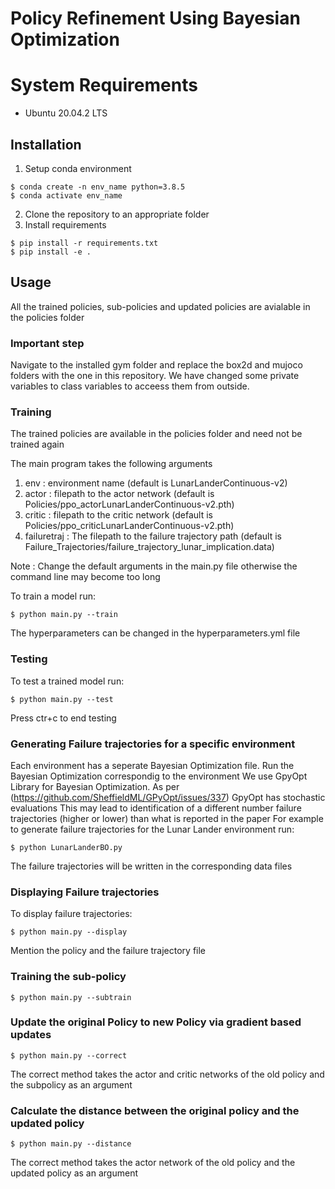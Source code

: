# Policy Refinement Using Bayesian Optimization

# System Requirements

- Ubuntu 20.04.2 LTS

## Installation

1. Setup conda environment

```
$ conda create -n env_name python=3.8.5
$ conda activate env_name
```
2. Clone the repository to an appropriate folder
3. Install requirements

```
$ pip install -r requirements.txt
$ pip install -e .
```

## Usage

All the trained policies, sub-policies and updated policies are avialable in the policies folder

### Important step

Navigate to the installed gym folder and replace the box2d and mujoco folders with the one in this repository. We have changed some private variables to class variables to acceess them from outside.

### Training

The trained policies are available in the policies folder and need not be trained again

The main program takes the following arguments

1) env : environment name (default is LunarLanderContinuous-v2)
2) actor : filepath to the actor network (default is Policies/ppo_actorLunarLanderContinuous-v2.pth)
3) critic : filepath to the critic network (default is Policies/ppo_criticLunarLanderContinuous-v2.pth)
4) failuretraj : The filepath to the failure trajectory path (default is Failure_Trajectories/failure_trajectory_lunar_implication.data)

Note : Change the default arguments in the main.py file otherwise the command line may become too long

To train a model run:

```
$ python main.py --train
```
The hyperparameters can be changed in the hyperparameters.yml file

### Testing

To test a trained model run:

```
$ python main.py --test
```

Press ctr+c to end testing

### Generating Failure trajectories for a specific environment

Each environment has a seperate Bayesian Optimization file. Run the Bayesian Optimization correspondig to the environment
We use GpyOpt Library for Bayesian Optimization. As per (https://github.com/SheffieldML/GPyOpt/issues/337) GpyOpt has stochastic evaluations
This may lead to identification of a different number failure trajectories (higher or lower) than what is reported in the paper
For example to generate failure trajectories for the Lunar Lander environment run:

```
$ python LunarLanderBO.py
```

The failure trajectories will be written in the corresponding data files

### Displaying Failure trajectories

To display failure trajectories:

```
$ python main.py --display
```
Mention the policy and the failure trajectory file

### Training the sub-policy

```
$ python main.py --subtrain
```

### Update the original Policy to new Policy via gradient based updates

```
$ python main.py --correct
```
The correct method takes the actor and critic networks of the old policy and the subpolicy as an argument


### Calculate the distance between the original policy and the updated policy

```
$ python main.py --distance
```

The correct method takes the actor network of the old policy and the updated policy as an argument
